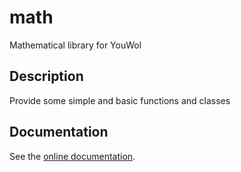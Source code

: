 # math
Mathematical library for YouWol

## Description
Provide some simple and basic functions and classes

## Documentation
See the [online documentation](https://youwol.github.io/math/dist/docs/index.html).